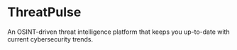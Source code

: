 # ThreatPulse
An OSINT-driven threat intelligence platform that keeps you up-to-date with current cybersecurity trends.
